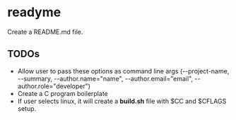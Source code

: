 # readyme

Create a README.md file.


## TODOs

- Allow user to pass these options as command line args (--project-name, --summary, --author.name="name", --author.email="email", --author.role="developer")
- Create a C program boilerplate
- If user selects linux, it will create a **build.sh** file with $CC and $CFLAGS setup.
